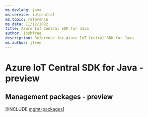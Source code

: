 ```yaml
---
ms.devlang: java
ms.service: iotcentral
ms.topic: reference
ms.data: 11/12/2022
title: Azure IoT Central SDK for Java
author: joshfree
description: Reference for Azure IoT Central SDK for Java
ms.author: jfree
---
```

# Azure IoT Central SDK for Java - preview

## Management packages - preview
[!INCLUDE [mgmt-packages](iot-central-mgmt-index.md)]